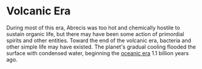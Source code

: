 # Volcanic Era

During most of this era, Abrecis was too hot and chemically hostile to sustain organic life, but there may have been some action of primordial spirits and other entities. Toward the end of the volcanic era, bacteria and other simple life may have existed. The planet's gradual cooling flooded the surface with condensed water, beginning the [oceanic era](oceanic.md) 1.1 billion years ago.